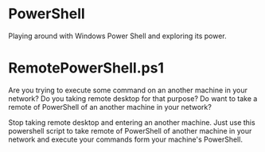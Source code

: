 # PowerShell
Playing around with Windows Power Shell and exploring its power.

# RemotePowerShell.ps1

Are you trying to execute some command on an another machine in your network?
Do you taking remote desktop for that purpose?
Do want to take a remote of PowerShell of an another machine in your network?

Stop taking remote desktop and entering an another machine. Just use this powershell script to take remote of PowerShell of another machine in your network and execute your commands form your machine's PowerShell.
